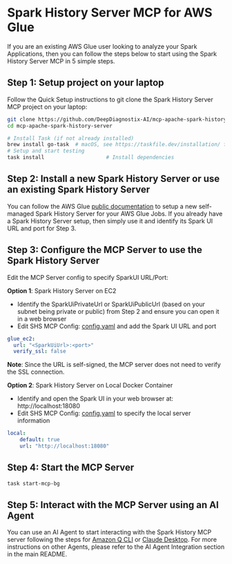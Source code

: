 # Spark History Server MCP for AWS Glue

If you are an existing AWS Glue user looking to analyze your Spark Applications, then you can follow the steps below to start using the Spark History Server MCP in 5 simple steps.

## Step 1: Setup project on your laptop

Follow the Quick Setup instructions to git clone the Spark History Server MCP project on your laptop:

```bash
git clone https://github.com/DeepDiagnostix-AI/mcp-apache-spark-history-server.git
cd mcp-apache-spark-history-server

# Install Task (if not already installed)
brew install go-task  # macOS, see https://taskfile.dev/installation/ for others
# Setup and start testing
task install                    # Install dependencies
```

## Step 2: Install a new Spark History Server or use an existing Spark History Server

You can follow the AWS Glue [public documentation](https://docs.aws.amazon.com/glue/latest/dg/monitor-spark-ui-history.html) to setup a new self-managed Spark History Server for your AWS Glue Jobs. If you already have a Spark History Server setup, then simply use it and identify its Spark UI URL and port for Step 3.

## Step 3: Configure the MCP Server to use the Spark History Server

Edit the MCP Server config to specify SparkUI URL/Port:

**Option 1**: Spark History Server on EC2

- Identify the SparkUiPrivateUrl or SparkUiPublicUrl (based on your subnet being private or public) from Step 2 and ensure you can open it in a web browser
- Edit SHS MCP Config: [config.yaml](../../../config.yaml) and add the Spark UI URL and port

```yaml
glue_ec2:
  url: "<SparkUiUrl>:<port>"
  verify_ssl: false
```

**Note**: Since the URL is self-signed, the MCP server does not need to verify the SSL connection.

**Option 2**: Spark History Server on Local Docker Container

- Identify and open the Spark UI in your web browser at: http://localhost:18080
- Edit SHS MCP Config: [config.yaml](../../../config.yaml) to specify the local server information

```yaml
local:
    default: true
    url: "http://localhost:18080"
```

## Step 4: Start the MCP Server

```bash
task start-mcp-bg
```

## Step 5: Interact with the MCP Server using an AI Agent

You can use an AI Agent to start interacting with the Spark History MCP server following the steps for [Amazon Q CLI](../../../examples/integrations/amazon-q-cli/README.md) or [Claude Desktop](../../../examples/integrations/claude-desktop/README.md). For more instructions on other Agents, please refer to the AI Agent Integration section in the main README.
